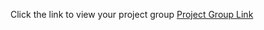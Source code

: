 Click the link to view your project group [Project Group Link](https://docs.google.com/spreadsheets/d/1Xl6P93WVibbnHOPlWTB_o6IGEkBeYDTKR5M4ZuONeV4/edit?usp=sharing)
